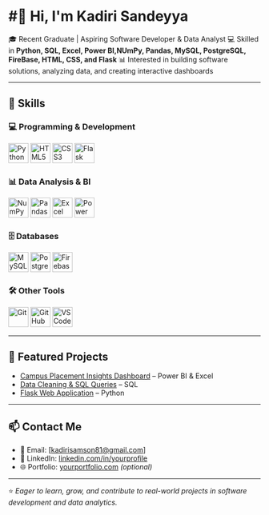 # #👋 Hi, I'm Kadiri Sandeyya


🎓 Recent Graduate | Aspiring Software Developer & Data Analyst
💻 Skilled in **Python, SQL, Excel, Power BI,NUmPy, Pandas, MySQL, PostgreSQL, FireBase, HTML, CSS, and Flask**
📊 Interested in building software solutions, analyzing data, and creating interactive dashboards

---

## 🔧 Skills  

### 💻 Programming & Development  
<p align="left">
  <img src="https://cdn.jsdelivr.net/gh/devicons/devicon/icons/python/python-original.svg" alt="Python" width="40" height="40"/>
  <img src="https://cdn.jsdelivr.net/gh/devicons/devicon/icons/html5/html5-original.svg" alt="HTML5" width="40" height="40"/>
  <img src="https://cdn.jsdelivr.net/gh/devicons/devicon/icons/css3/css3-original.svg" alt="CSS3" width="40" height="40"/>
  <img src="https://cdn.jsdelivr.net/gh/devicons/devicon/icons/flask/flask-original.svg" alt="Flask" width="40" height="40"/>
</p>  

### 📊 Data Analysis & BI  
<p align="left">
  <img src="https://cdn.jsdelivr.net/gh/devicons/devicon/icons/numpy/numpy-original.svg" alt="NumPy" width="40" height="40"/>
  <img src="https://cdn.jsdelivr.net/gh/devicons/devicon/icons/pandas/pandas-original.svg" alt="Pandas" width="40" height="40"/>
  <img src="https://img.icons8.com/color/48/000000/microsoft-excel-2019--v1.png" alt="Excel" width="40" height="40"/>
  <img src="https://img.icons8.com/color/48/000000/power-bi.png" alt="Power BI" width="40" height="40"/>
</p>  

### 🗄️ Databases  
<p align="left">
  <img src="https://cdn.jsdelivr.net/gh/devicons/devicon/icons/mysql/mysql-original.svg" alt="MySQL" width="40" height="40"/>
  <img src="https://cdn.jsdelivr.net/gh/devicons/devicon/icons/postgresql/postgresql-original.svg" alt="PostgreSQL" width="40" height="40"/>
  <img src="https://cdn.jsdelivr.net/gh/devicons/devicon/icons/firebase/firebase-plain.svg" alt="Firebase" width="40" height="40"/>
</p>  

### 🛠️ Other Tools  
<p align="left">
  <img src="https://cdn.jsdelivr.net/gh/devicons/devicon/icons/git/git-original.svg" alt="Git" width="40" height="40"/>
  <img src="https://raw.githubusercontent.com/danielcranney/readme-generator/main/public/icons/socials/github-dark.svg" alt="GitHub" width="40" height="40"/>
  <img src="https://cdn.jsdelivr.net/gh/devicons/devicon/icons/vscode/vscode-original.svg" alt="VS Code" width="40" height="40"/>
</p>  


---

## 📂 Featured Projects
- [Campus Placement Insights Dashboard](https://github.com/yourusername/placement-dashboard) – Power BI & Excel  
- [Data Cleaning & SQL Queries](https://github.com/yourusername/sql-project) – SQL  
- [Flask Web Application](https://github.com/yourusername/flask-project) – Python  

---

## 📫 Contact Me
- 📧 Email: [kadirisamson81@gmail.com]  
- 💼 LinkedIn: [linkedin.com/in/yourprofile](https://www.linkedin.com/in/kadirisandeyya)  
- 🌐 Portfolio: [yourportfolio.com](https://yourportfolio.com) *(optional)*  

---

⭐️ *Eager to learn, grow, and contribute to real-world projects in software development and data analytics.*  
